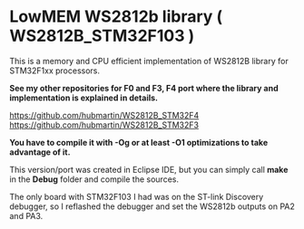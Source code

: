 # LowMEM WS2812b library ( WS2812B_STM32F103 )
This is a memory and CPU efficient implementation of WS2812B library for STM32F1xx processors.

**See my other repositories for F0 and F3, F4 port where the library and implementation is explained in details.**

https://github.com/hubmartin/WS2812B_STM32F4
https://github.com/hubmartin/WS2812B_STM32F3

**You have to compile it with -Og or at least -O1 optimizations to take advantage of it.**

This version/port was created in Eclipse IDE, but you can simply call **make** in the **Debug** folder and compile the sources.

The only board with STM32F103 I had was on the ST-link Discovery debugger, so I reflashed the debugger and set the WS2812b outputs on PA2 and PA3.

